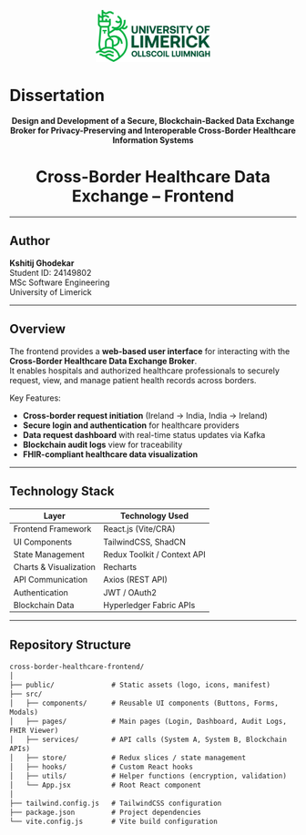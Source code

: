 <p align="center">
  <img src="ULlogo.svg" alt="Dissertation Project Logo" width="200"/>
</p>

# Dissertation

<p align="center">
  <b>Design and Development of a Secure, Blockchain-Backed Data Exchange Broker for Privacy-Preserving and Interoperable Cross-Border Healthcare Information Systems</b>
</p>

<h1 align="center">Cross-Border Healthcare Data Exchange – Frontend</h1>

---

## Author

**Kshitij Ghodekar**  
Student ID: 24149802  
MSc Software Engineering  
University of Limerick  

---

## Overview
The frontend provides a **web-based user interface** for interacting with the **Cross-Border Healthcare Data Exchange Broker**.  
It enables hospitals and authorized healthcare professionals to securely request, view, and manage patient health records across borders.

Key Features:
- **Cross-border request initiation** (Ireland → India, India → Ireland)  
- **Secure login and authentication** for healthcare providers  
- **Data request dashboard** with real-time status updates via Kafka  
- **Blockchain audit logs** view for traceability  
- **FHIR-compliant healthcare data visualization**  

---

## Technology Stack

| Layer                 | Technology Used             |
|-----------------------|-----------------------------|
| Frontend Framework    | React.js (Vite/CRA)         |
| UI Components         | TailwindCSS, ShadCN         |
| State Management      | Redux Toolkit / Context API |
| Charts & Visualization| Recharts                    |
| API Communication     | Axios (REST API)            |
| Authentication        | JWT / OAuth2                |
| Blockchain Data       | Hyperledger Fabric APIs     |

---

## Repository Structure

```text
cross-border-healthcare-frontend/
│
├── public/              # Static assets (logo, icons, manifest)
├── src/
│   ├── components/      # Reusable UI components (Buttons, Forms, Modals)
│   ├── pages/           # Main pages (Login, Dashboard, Audit Logs, FHIR Viewer)
│   ├── services/        # API calls (System A, System B, Blockchain APIs)
│   ├── store/           # Redux slices / state management
│   ├── hooks/           # Custom React hooks
│   ├── utils/           # Helper functions (encryption, validation)
│   └── App.jsx          # Root React component
│
├── tailwind.config.js   # TailwindCSS configuration
├── package.json         # Project dependencies
└── vite.config.js       # Vite build configuration
```

